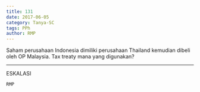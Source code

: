 ```yaml
---
title: 131
date: 2017-06-05
category: Tanya-SC
tags: PPh
author: RMP
---
```


Saham perusahaan Indonesia dimiliki perusahaan Thailand kemudian dibeli oleh OP Malaysia. Tax treaty mana yang digunakan?

---

ESKALASI

`RMP`
